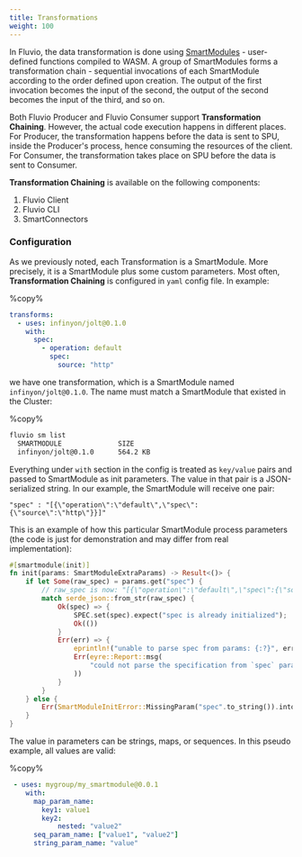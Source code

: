 ```yaml
---
title: Transformations
weight: 100
---
```


In Fluvio, the data transformation is done using [SmartModules](../../../smartmodules/) - user-defined functions compiled to WASM. A group of SmartModules forms a transformation chain - sequential invocations of each SmartModule according to the order defined upon creation. The output of the first invocation becomes the input of the second, the output of the second becomes the input of the third, and so on.

Both Fluvio Producer and Fluvio Consumer support **Transformation Chaining**. However, the actual code execution happens in different places. For Producer, the transformation
happens before the data is sent to SPU, inside the Producer's process, hence consuming the resources of the client. For Consumer, the transformation takes place on SPU before the data is sent
to Consumer.

**Transformation Chaining** is available on the following components:
 1. Fluvio Client
 2. Fluvio CLI
 3. SmartConnectors

 ### Configuration
 As we previously noted, each Transformation is a SmartModule. More precisely, it is a SmartModule plus some custom parameters.
 Most often, **Transformation Chaining** is configured in `yaml` config file. In example:

%copy%
```yaml
transforms:
  - uses: infinyon/jolt@0.1.0
    with:
      spec:
        - operation: default
          spec:
            source: "http"
```
we have one transformation, which is a SmartModule named `infinyon/jolt@0.1.0`. 
The name must match a SmartModule that existed in the Cluster:

%copy%
```bash
fluvio sm list
  SMARTMODULE              SIZE
  infinyon/jolt@0.1.0      564.2 KB
```


Everything under `with` section in the config is treated as `key/value` pairs and passed to SmartModule as init parameters. The value in that pair is a JSON-serialized string.
In our example, the SmartModule will receive one pair:

```
"spec" : "[{\"operation\":\"default\",\"spec\":{\"source\":\"http\"}}]"
```

This is an example of how this particular SmartModule process parameters (the code is just for demonstration and may differ from real implementation):

```rust
#[smartmodule(init)]
fn init(params: SmartModuleExtraParams) -> Result<()> {
    if let Some(raw_spec) = params.get("spec") {
        // raw_spec is now: "[{\"operation\":\"default\",\"spec\":{\"source\":\"http\"}}]"
        match serde_json::from_str(raw_spec) {
            Ok(spec) => {
                SPEC.set(spec).expect("spec is already initialized");
                Ok(())
            }
            Err(err) => {
                eprintln!("unable to parse spec from params: {:?}", err);
                Err(eyre::Report::msg(
                    "could not parse the specification from `spec` param",
                ))
            }
        }
    } else {
        Err(SmartModuleInitError::MissingParam("spec".to_string()).into())
    }
}
```

The value in parameters can be strings, maps, or sequences. In this pseudo example, all values are valid:

%copy%
```yaml
 - uses: mygroup/my_smartmodule@0.0.1   
    with:                       
      map_param_name:                     
        key1: value1
        key2:
            nested: "value2"
      seq_param_name: ["value1", "value2"]
      string_param_name: "value"
```